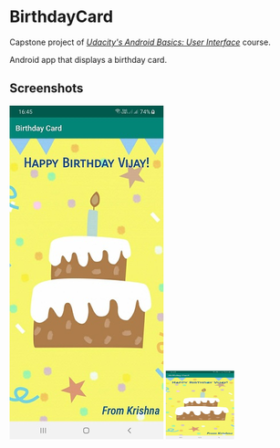 # BirthdayCard
 Capstone project of <i><a href = "https://www.udacity.com/course/android-basics-user-interface--ud834" title="Udacity's Android Basics: User Interface"> Udacity's Android Basics: User Interface</a></i> course.
 
 Android app that displays a birthday card.
 
 Screenshots
 -----------
 ![Birthday Card](screenshots/BirthdayCard.jpg "Birthday Card")
 <img src="screenshots/BirthdayCard.jpg" width="120" height="120">
